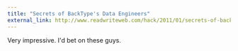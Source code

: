 ```yaml
---
title: "Secrets of BackType's Data Engineers"
external_link: http://www.readwriteweb.com/hack/2011/01/secrets-of-backtypes-data-engineers.php
---
```

Very impressive. I'd bet on these guys.

